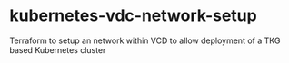 # kubernetes-vdc-network-setup
Terraform to setup an network within VCD to allow deployment of a TKG based Kubernetes cluster
